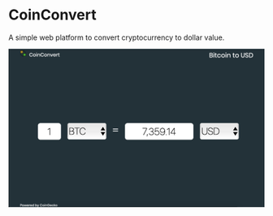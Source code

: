 # CoinConvert
A simple web platform to convert cryptocurrency to dollar value.


![Preview](https://github.com/Andxre/cryptoConvert/blob/master/coinconvert.png?raw=true)
